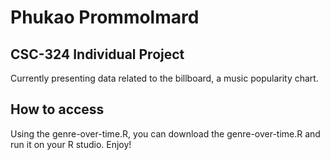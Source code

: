 # Phukao Prommolmard
## CSC-324 Individual Project
Currently presenting data related to the billboard, a music popularity chart.

## How to access
Using the genre-over-time.R, you can download the genre-over-time.R and run it on your R studio. Enjoy!